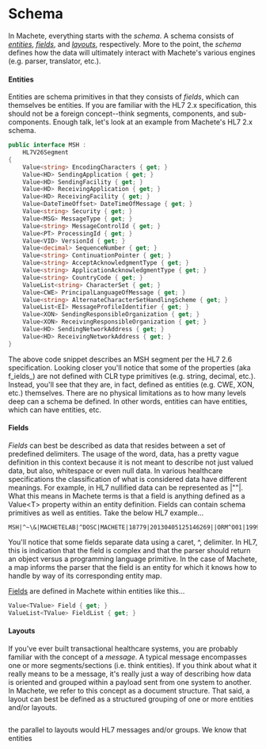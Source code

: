 # Schema

In Machete, everything starts with the _schema_. A schema consists of [_entities_](#entities), [_fields_](#fields), and [_layouts_](#layouts), respectively. More to the point, the _schema_ defines how the data will ultimately interact with Machete's various engines \(e.g. parser, translator, etc.\).

#### Entities

Entities are schema primitives in that they consists of _fields_, which can themselves be entities. If you are familiar with the HL7 2.x specification, this  should not be a foreign concept--think segments, components, and sub-components. Enough talk, let's look at an example from Machete's HL7 2.x schema.

```csharp
public interface MSH :
    HL7V26Segment
{
    Value<string> EncodingCharacters { get; }
    Value<HD> SendingApplication { get; }
    Value<HD> SendingFacility { get; }
    Value<HD> ReceivingApplication { get; }
    Value<HD> ReceivingFacility { get; }
    Value<DateTimeOffset> DateTimeOfMessage { get; }
    Value<string> Security { get; }
    Value<MSG> MessageType { get; }
    Value<string> MessageControlId { get; }
    Value<PT> ProcessingId { get; }
    Value<VID> VersionId { get; }
    Value<decimal> SequenceNumber { get; }
    Value<string> ContinuationPointer { get; }
    Value<string> AcceptAcknowledgmentType { get; }
    Value<string> ApplicationAcknowledgmentType { get; }
    Value<string> CountryCode { get; }
    ValueList<string> CharacterSet { get; }
    Value<CWE> PrincipalLanguageOfMessage { get; }
    Value<string> AlternateCharacterSetHandlingScheme { get; }
    ValueList<EI> MessageProfileIdentifier { get; }
    Value<XON> SendingResponsibleOrganization { get; }
    Value<XON> ReceivingResponsibleOrganization { get; }
    Value<HD> SendingNetworkAddress { get; }
    Value<HD> ReceivingNetworkAddress { get; }
}
```

The above code snippet describes an MSH segment per the HL7 2.6 specification. Looking closer you'll notice that some of the properties \(aka f_ields_\) are not defined with CLR type primitives \(e.g. string, decimal, etc.\). Instead, you'll see that they are, in fact,  defined as entities \(e.g. CWE, XON, etc.\) themselves. There are no physical limitations as to how many levels deep can a schema be defined. In other words, entities can have entities, which can have entities, etc.

#### Fields

_Fields_ can best be described as data that resides between a set of predefined delimiters. The usage of the word, data, has a pretty vague definition in this context because it is not meant to describe not just valued data, but also, whitespace or even null data. In various healthcare specifications the classification of what is considered data have different meanings. For example, in HL7 nullified data can be represented as \|""\|. What this means in Machete terms is that a field is anything defined as a Value&lt;T&gt; property within an entity definition. Fields can contain schema primitives as well as entities. Take the below HL7 example...

```
MSH|^~\&|MACHETELAB|^DOSC|MACHETE|18779|20130405125146269||ORM^O01|1999077678|P|2.3|||AL|AL
```

You'll notice that some fields separate data using a caret, ^, delimiter. In HL7, this is indication that the field is complex and that the parser should return an object versus a programming language primitive. In the case of Machete, a map informs the parser that the field is an entity for which it knows how to handle by way of its corresponding entity map.

[Fields](/advanced-topics/extending-machete/defining-fields.md) are defined in Machete within entities like this...

```csharp
Value<TValue> Field { get; }
ValueList<TValue> FieldList { get; }
```



#### Layouts

If you've ever built transactional healthcare systems, you are probably familiar with the concept of a _message_. A typical message encompasses one or more segments/sections \(i.e. think entities\). If you think about what it really means to be a message, it's really just a way of describing how data is oriented and grouped within a payload sent from one system to another. In Machete, we refer to this concept as a document structure. That said, a layout can best be defined as a structured grouping of one or more entities and/or layouts.

```

```

the parallel to layouts would HL7 messages and/or groups. We know that entities

